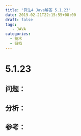 ```yaml
---
title: "算法4 Java解答 5.1.23"
date: 2019-02-21T22:15:55+08:00
draft: false
tags:
   - JAVA
categories:
  - 技术
  - 归档
---
```



# 5.1.23

## 问题：


## 分析：


## 参考：


